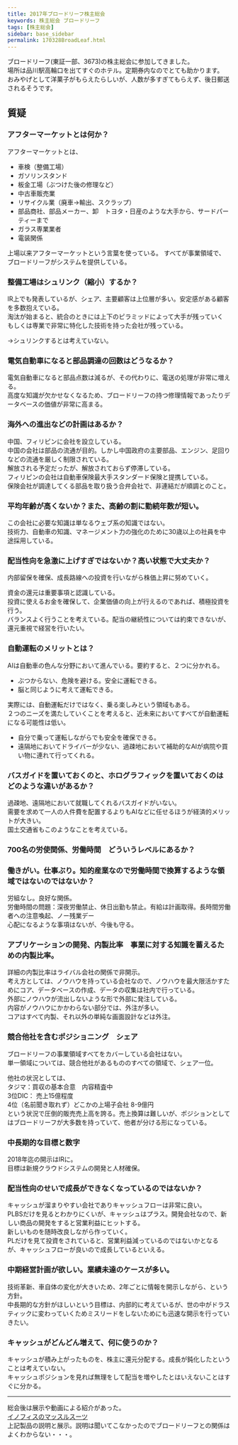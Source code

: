 ```yaml
---
title: 2017年ブロードリーフ株主総会
keywords: 株主総会 ブロードリーフ
tags: [株主総会]
sidebar: base_sidebar
permalink: 170328BroadLeaf.html
---
```


ブロードリーフ(東証一部、3673)の株主総会に参加してきました。  
場所は品川駅高輪口を出てすぐのホテル。定期券内なのでとても助かります。  
おみやげとして洋菓子がもらえたらしいが、人数が多すぎてもらえず、後日郵送されるそうです。  

## 質疑

### アフターマーケットとは何か？

アフターマーケットとは、
- 車検（整備工場）
- ガソリンスタンド
- 板金工場（ぶつけた後の修理など）
- 中古車販売業
- リサイクル業（廃車→輸出、スクラップ）
- 部品商社、部品メーカー、卸　トヨタ・日産のような大手から、サードパーティーまで
- ガラス専業業者
- 電装関係

上場以来アフターマーケットという言葉を使っている。
すべてが事業領域で、ブロードリーフがシステムを提供している。

### 整備工場はシュリンク（縮小）するか？
IR上でも発表しているが、シェア、主要顧客は上位層が多い。安定感がある顧客を多数抱えている。  
淘汰が始まると、統合のときには上下のピラミッドによって大手が残っていく  
もしくは専業で非常に特化した技術を持った会社が残っている。  

→シュリンクするとは考えていない。  

### 電気自動車になると部品調達の回数はどうなるか？
電気自動車になると部品点数は減るが、その代わりに、電送の処理が非常に増える。  
高度な知識が欠かせなくなるため、ブロードリーフの持つ修理情報であったりデータベースの価値が非常に高まる。  

### 海外への進出などの計画はあるか？
中国、フィリピンに会社を設立している。  
中国の会社は部品の流通が目的。しかし中国政府の主要部品、エンジン、足回りなどの流通を厳しく制限されている。  
解放される予定だったが、解放されておらず停滞している。  
フィリピンの会社は自動車保険最大手スタンダード保険と提携している。  
保険会社が調達してくる部品を取り扱う合弁会社で、非連結だが順調とのこと。  

### 平均年齢が高くないか？また、高齢の割に勤続年数が短い。
この会社に必要な知識は単なるウェブ系の知識ではない。  
技術力、自動車の知識、マネージメント力の強化のために30歳以上の社員を中途採用している。  

### 配当性向を急激に上げすぎではないか？高い状態で大丈夫か？
内部留保を確保、成長路線への投資を行いながら株価上昇に努めていく。  

資金の還元は重要事項と認識している。  
投資に使えるお金を確保して、企業価値の向上が行えるのであれば、積極投資を行う。  
バランスよく行うことを考えている。配当の継続性については約束できないが、還元重視で経営を行いたい。  

### 自動運転のメリットとは？
AIは自動車の色んな分野において進んでいる。要約すると、２つに分かれる。  

- ぶつからない、危険を避ける。安全に運転できる。
- 脳と同じように考えて運転できる。

実際には、自動運転だけではなく、乗る楽しみという領域もある。  
２つのニーズを満たしていくことを考えると、近未来においてすべてが自動運転になる可能性は低い。  
- 自分で乗って運転しながらでも安全を確保できる。
- 遠隔地においてドライバーが少ない、過疎地において補助的なAIが病院や買い物に連れて行ってくれる。

### バスガイドを置いておくのと、ホログラフィックを置いておくのはどのような違いがあるか？
過疎地、遠隔地において就職してくれるバスガイドがいない。  
需要を求めて一人の人件費を配置するよりもAIなどに任せるほうが経済的メリットが大きい。  
国土交通省もこのようなことを考えている。  

### 700名の労使関係、労働時間　どういうレベルにあるか？
### 働きがい。仕事ぶり。知的産業なので労働時間で換算するような領域ではないのではないか？
労組なし。良好な関係。  
労働時間の問題：深夜労働禁止、休日出勤も禁止。有給は計画取得。長時間労働者への注意喚起、ノー残業デー  
心配になるような事項はないが、今後も守る。  

### アプリケーションの開発、内製比率　事業に対する知識を蓄えるための内製比率。
詳細の内製比率はライバル会社の関係で非開示。  
考え方としては、ノウハウを持っている会社なので、ノウハウを最大限活かすためにコア、データベースの作成、データの収集は社内で行っている。  
外部にノウハウが流出しないような形で外部に発注している。  
内容がノウハウにかかわらない部分では、外注が多い。  
コアはすべて内製、それ以外の単純な画面設計などは外注。  

### 競合他社を含むポジショニング　シェア
ブロードリーフの事業領域すべてをカバーしている会社はない。  
単一領域については、競合他社があるもののすべての領域で、シェア一位。  

他社の状況としては、  
タジマ：買収の基本合意　内容精査中  
3位DIC： 売上15億程度  
4位（名前聞き取れず）どこかの上場子会社 8-9億円  
という状況で圧倒的販売売上高を誇る。売上換算は難しいが、ポジションとしてはブロードリーフが大多数を持っていて、他者が分ける形になっている。  

### 中長期的な目標と数字
2018年迄の開示はIRに。  
目標は新規クラウドシステムの開発と人材確保。  

### 配当性向のせいで成長ができなくなっているのではないか？
キャッシュが溜まりやすい会社でありキャッシュフローは非常に良い。  
PLBSだけを見るとわかりにくいが、キャッシュはプラス。開発会社なので、新しい商品の開発をすると営業利益にヒットする。  
新しいものを随時改良しながら作っていく。  
PLだけを見て投資をされていると、営業利益減っているのではないかとなるが、キャッシュフローが良いので成長しているといえる。  

### 中期経営計画が欲しい。業績未達のケースが多い。
技術革新、車自体の変化が大きいため、2年ごとに情報を開示しながら、という方針。  
中長期的な方針がほしいという目標は、内部的に考えているが、世の中がドラスティックに変わっていくためミスリードをしないためにも迅速な開示を行っていきたい。  

### キャッシュがどんどん増えて、何に使うのか？
キャッシュが積み上がったものを、株主に還元分配する。成長が鈍化したということは考えていない。  
キャッシュポジションを見れば無理をして配当を増やしたとはいえないことはすぐに分かる。  

---
総会後は展示や動画による紹介があった。  
[イノフィスのマッスルスーツ](https://innophys.jp/product/stand-alone/)  
上記製品の説明と展示。説明は聞いてこなかったのでブロードリーフとの関係はよくわからない・・・。  
